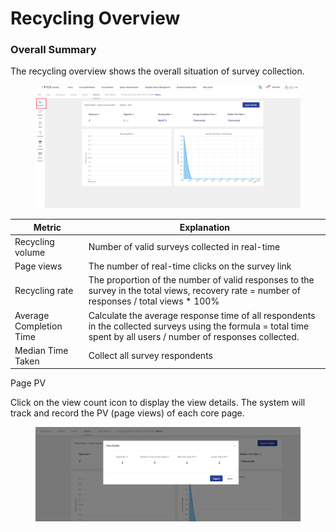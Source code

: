 # Recycling Overview

### Overall Summary

The recycling overview shows the overall situation of survey collection.

<figure><img src="../../../.gitbook/assets/image (2) (1) (1) (1).png" alt=""><figcaption></figcaption></figure>

| Metric                  | Explanation                                                                                                                                                        |
| ----------------------- | ------------------------------------------------------------------------------------------------------------------------------------------------------------------ |
| Recycling volume        | Number of valid surveys collected in real-time                                                                                                                     |
| Page views              | The number of real-time clicks on the survey link                                                                                                                  |
| Recycling rate          | The proportion of the number of valid responses to the survey in the total views, recovery rate = number of responses / total views \* 100%                        |
| Average Completion Time | Calculate the average response time of all respondents in the collected surveys using the formula = total time spent by all users / number of responses collected. |
| Median Time Taken       | Collect all survey respondents                                                                                                                                     |

Page PV

Click on the view count icon to display the view details. The system will track and record the PV (page views) of each core page.

<figure><img src="../../../.gitbook/assets/image (3) (1) (1) (1).png" alt=""><figcaption></figcaption></figure>



